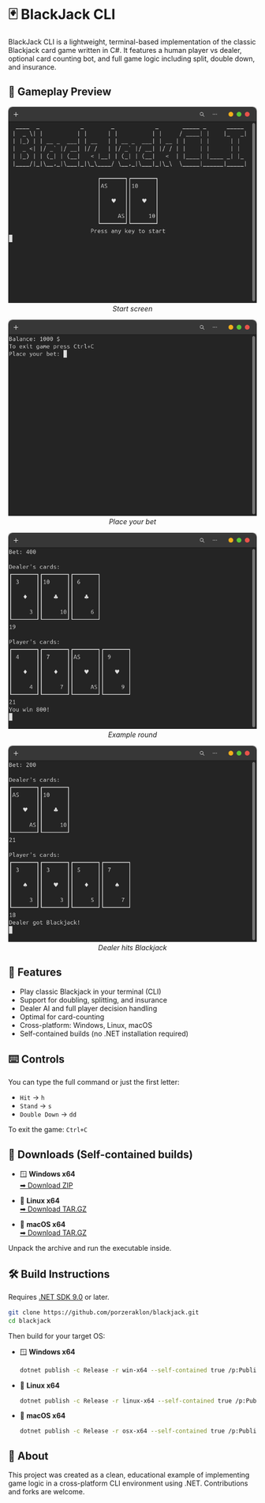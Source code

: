 # 🃏 BlackJack CLI

BlackJack CLI is a lightweight, terminal-based implementation of the classic Blackjack card game written in C#. It features a human player vs dealer, optional card counting bot, and full game logic including split, double down, and insurance.

## 📸 Gameplay Preview

<p align="center">
  <img src="assets/screenshots/title_screen.png" width="600"/>
  <br><em>Start screen</em>
</p>

<p align="center">
  <img src="assets/screenshots/betting_screen.png" width="600"/>
  <br><em>Place your bet</em>
</p>

<p align="center">
  <img src="assets/screenshots/example_round.png" width="600"/>
  <br><em>Example round</em>
</p>

<p align="center">
  <img src="assets/screenshots/dealers_blackjack.png" width="600"/>
  <br><em>Dealer hits Blackjack</em>
</p>

## 🎯 Features

- Play classic Blackjack in your terminal (CLI)
- Support for doubling, splitting, and insurance
- Dealer AI and full player decision handling
- Optimal for card-counting
- Cross-platform: Windows, Linux, macOS
- Self-contained builds (no .NET installation required)

## ⌨️ Controls

You can type the full command or just the first letter:

- `Hit` → `h`
- `Stand` → `s`
- `Double Down` → `dd`

To exit the game: `Ctrl+C`

## 🔽 Downloads (Self-contained builds)

- 🪟 **Windows x64**  
  [➡ Download ZIP](https://github.com/Porzeraklon/blackjack/releases/latest/download/BlackJackCLI-win-x64.zip)

- 🐧 **Linux x64**  
  [➡ Download TAR.GZ](https://github.com/Porzeraklon/blackjack/releases/latest/download/BlackJackCLI-linux-x64.tar.xz)

- 🍎 **macOS x64**  
  [➡ Download TAR.GZ](https://github.com/Porzeraklon/blackjack/releases/latest/download/BlackJackCLI-osx-x64.tar.xz)

Unpack the archive and run the executable inside.

## 🛠️ Build Instructions

Requires [.NET SDK 9.0](https://dotnet.microsoft.com/en-us/download/dotnet/9.0) or later.

```bash
git clone https://github.com/porzeraklon/blackjack.git
cd blackjack
```

Then build for your target OS:

- 🪟 **Windows x64**  
  ```bash
  dotnet publish -c Release -r win-x64 --self-contained true /p:PublishTrimmed=true
  ```

- 🐧 **Linux x64**  
  ```bash
  dotnet publish -c Release -r linux-x64 --self-contained true /p:PublishTrimmed=true
  ```

- 🍎 **macOS x64**  
  ```bash
  dotnet publish -c Release -r osx-x64 --self-contained true /p:PublishTrimmed=true
  ```

## 🙋 About

This project was created as a clean, educational example of implementing game logic in a cross-platform CLI environment using .NET.
Contributions and forks are welcome.
